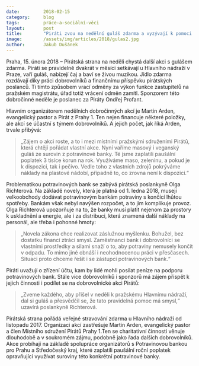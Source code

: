 ```yaml
---
date:         2018-02-15
category:     blog
tags:         práce-a-sociální-věci
layout:       post
title:        "Piráti zvou na nedělní guláš zdarma a vyzývají k pomoci potravinovým bankám"
image:        /assets/img/articles/2018/gulas2.jpg
author:       Jakub Dušánek
---
```

 
 
Praha, 15. února 2018 – Pirátská strana na neděli chystá další akci s gulášem zdarma. Piráti se pravidelně dvakrát v měsíci setkávají u Hlavního nádraží v Praze, vaří guláš, nabízejí čaj a baví se živou muzikou. Jídlo zdarma rozdávají díky práci dobrovolníků a finančnímu příspěvku pirátských poslanců. Ti tímto způsobem vrací odměny za výkon funkce zastupitelů na pražském magistrátu, úřad totiž vrácení odměn zamítl. Sponzorem této dobročinné neděle je poslanec za Piráty Ondřej Profant.
 
Hlavním organizátorem nedělních dobročinných akcí je Martin Arden, evangelický pastor a Pirát z Prahy 1. Ten nejen financuje některé položky, ale akcí se účastní s týmem dobrovolníků. A jejich počet, jak říká Arden, trvale přibývá: 

> „Zájem o akci roste, a to i mezi místními pražskými sdruženími Pirátů, která chtějí pořádat vlastní akce. Nyní vaříme masový i veganský guláš ze surovin z potravinové banky. Té jsme zaplatili paušální poplatek 3 tisíce korun na rok. Využíváme maso, zeleninu, a pokud je k dispozici, tak i pečivo. Vedle toho z vlastních zdrojů pokrýváme náklady na plastové nádobí, případně to, co zrovna není k dispozici.“
 
Problematikou potravinových bank se zabývá pirátská poslankyně Olga Richterová. Na základě novely, která je platná od 1. ledna 2018, musejí velkoobchody dodávat potravinovým bankám potraviny s končící lhůtou spotřeby. Bankám však nebyl navýšen rozpočet, a to jim komplikuje provoz. Olga Richterová upozorňuje na to, že banky musí platit nejenom za prostory k uskladnění a energie, ale i za distribuci, která znamená další náklady na personál, ale třeba i pohonné hmoty: 

> „Novela zákona chce realizovat záslužnou myšlenku. Bohužel, bez dostatku financí ztrácí smysl. Zaměstnanci bank i dobrovolníci se vlastními prostředky a silami snaží o to, aby potraviny nemusely končit v odpadu. To mimo jiné obnáší i neohodnocenou práci v přesčasech. Situaci proto chceme řešit i se zástupci potravinových bank.“
 
Piráti uvažují o zřízení účtu, kam by lidé mohli posílat peníze na podporu potravinových bank. Stále více dobrovolníků i sponzorů má zájem přispět k jejich činnosti i podílet se na dobrovolnické akci Pirátů: 

> „Zveme každého, aby přišel v neděli k pražskému Hlavnímu nádraží, dal si guláš a přesvědčil se, že tato pravidelná pomoc má smysl,“ uzavírá poslankyně Richterová.

Pirátská strana pořádá veřejné stravování zdarma u Hlavního nádraží od listopadu 2017. Organizaci akcí zastřešuje Martin Arden, evangelický pastor a člen Místního sdružení Pirátů Prahy 1.Ten se charitativní činnosti věnuje dlouhodobě a v soukromém zájmu, podobně jako řada dalších dobrovolníků. Akce probíhají na základě spolupráce organizátorů s Potravinovou bankou pro Prahu a Středočeský kraj, které zaplatili paušální roční poplatek opravňující využívat suroviny této konkrétní potravinové banky. 

